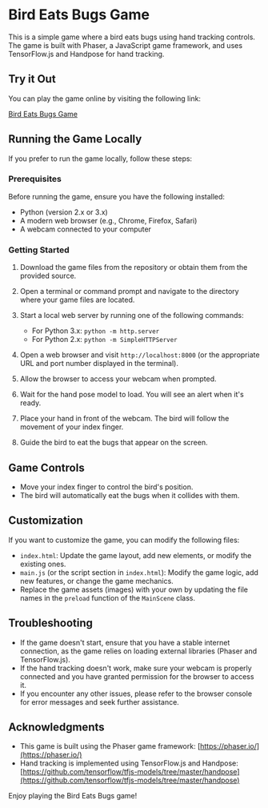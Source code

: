 # Bird Eats Bugs Game

This is a simple game where a bird eats bugs using hand tracking controls. The game is built with Phaser, a JavaScript game framework, and uses TensorFlow.js and Handpose for hand tracking.

## Try it Out

You can play the game online by visiting the following link:

[Bird Eats Bugs Game](https://brdi-fight-hand-control.vercel.app)

## Running the Game Locally

If you prefer to run the game locally, follow these steps:

### Prerequisites

Before running the game, ensure you have the following installed:

- Python (version 2.x or 3.x)
- A modern web browser (e.g., Chrome, Firefox, Safari)
- A webcam connected to your computer

### Getting Started

1. Download the game files from the repository or obtain them from the provided source.

2. Open a terminal or command prompt and navigate to the directory where your game files are located.

3. Start a local web server by running one of the following commands:
   - For Python 3.x: `python -m http.server`
   - For Python 2.x: `python -m SimpleHTTPServer`

4. Open a web browser and visit `http://localhost:8000` (or the appropriate URL and port number displayed in the terminal).

5. Allow the browser to access your webcam when prompted.

6. Wait for the hand pose model to load. You will see an alert when it's ready.

7. Place your hand in front of the webcam. The bird will follow the movement of your index finger.

8. Guide the bird to eat the bugs that appear on the screen.

## Game Controls

- Move your index finger to control the bird's position.
- The bird will automatically eat the bugs when it collides with them.

## Customization

If you want to customize the game, you can modify the following files:

- `index.html`: Update the game layout, add new elements, or modify the existing ones.
- `main.js` (or the script section in `index.html`): Modify the game logic, add new features, or change the game mechanics.
- Replace the game assets (images) with your own by updating the file names in the `preload` function of the `MainScene` class.

## Troubleshooting

- If the game doesn't start, ensure that you have a stable internet connection, as the game relies on loading external libraries (Phaser and TensorFlow.js).
- If the hand tracking doesn't work, make sure your webcam is properly connected and you have granted permission for the browser to access it.
- If you encounter any other issues, please refer to the browser console for error messages and seek further assistance.

## Acknowledgments

- This game is built using the Phaser game framework: [https://phaser.io/](https://phaser.io/)
- Hand tracking is implemented using TensorFlow.js and Handpose: [https://github.com/tensorflow/tfjs-models/tree/master/handpose](https://github.com/tensorflow/tfjs-models/tree/master/handpose)

Enjoy playing the Bird Eats Bugs game!